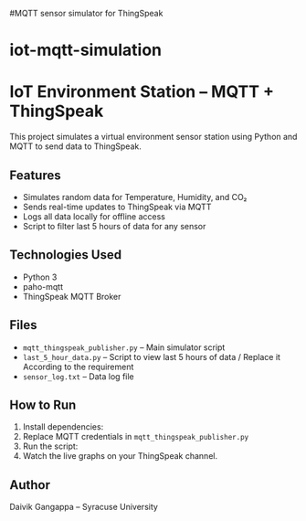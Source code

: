 #MQTT sensor simulator for ThingSpeak

# iot-mqtt-simulation

# IoT Environment Station – MQTT + ThingSpeak

This project simulates a virtual environment sensor station using Python and MQTT to send data to ThingSpeak.

## Features
- Simulates random data for Temperature, Humidity, and CO₂
- Sends real-time updates to ThingSpeak via MQTT
- Logs all data locally for offline access
- Script to filter last 5 hours of data for any sensor

## Technologies Used
- Python 3
- paho-mqtt
- ThingSpeak MQTT Broker

## Files
- `mqtt_thingspeak_publisher.py` – Main simulator script
- `last_5_hour_data.py` – Script to view last 5 hours of data / Replace it According to the requirement 
- `sensor_log.txt` – Data log file

## How to Run
1. Install dependencies:
2. Replace MQTT credentials in `mqtt_thingspeak_publisher.py`
3. Run the script:
4. Watch the live graphs on your ThingSpeak channel.

## Author
Daivik Gangappa – Syracuse University

